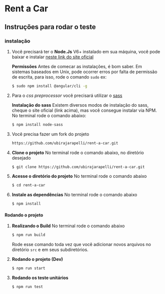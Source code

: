 # Rent a Car

## Instruções para rodar o teste

### instalação
1. Você precisará ter o **Node.Js** V6+ instalado em sua máquina, você pode baixar e instalar [neste link do site oficial](https://nodejs.org/en/)

    **Permissões**
    Antes de comecar as instalações, é bom saber. Em sistemas baseados em Unix, pode ocorrer erros por falta de permissão de escrita, para isso, rode o comando `sudo` ex:

    ```sh
    $ sudo npm install @angular/cli -g
    ```

2. Para o _css preprocessor_ você precisará utilizar o [sass](http://sass-lang.com/)

	**Instalação do sass**
Existem diversos modos de instalação do sass, cheque o site oficial (link acima), mas você consegue instalar via NPM.
No terminal rode o comando abaixo:

    ```sh
    $ npm install node-sass
    ```
4. Você precisa fazer um fork do projeto

    ```sh
    https://github.com/ubirajarapelli/rent-a-car.git
    ```
5. **Clone o projeto**
    No terminal rode o comando abaixo, no diretório desejado

    ```sh
    $ git clone https://github.com/ubirajarapelli/rent-a-car.git
    ```

6. **Acesse o diretório do projeto**
    No terminal rode o comando abaixo

    ```sh
    $ cd rent-a-car
    ```

7. **Instale as dependências**
    No terminal rode o comando abaixo

    ```sh
    $ npm install
    ```

#### Rodando o projeto

1. **Realizando o Build**
    No terminal rode o comando abaixo

    ```sh
    $ npm run build
    ```
    Rode esse comando toda vez que você adicionar novos arquivos no diretório `src` e em seus subdiretórios.
2. **Rodando o projeto (Dev)**

    ```sh
    $ npm run start
    ```
3. **Rodando os teste unitários**

    ```sh
    $ npm run test
    ```
